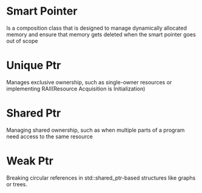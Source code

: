 # Smart Pointer
Is a composition class that is designed to manage dynamically allocated memory and ensure that memory gets deleted when the smart pointer goes out of scope

# Unique Ptr
Manages exclusive ownership, such as single-owner resources or implementing RAII(Resource Acquisition is Initialization)

# Shared Ptr
Managing shared ownership, such as when multiple parts of a program need access to the same resource

# Weak Ptr
Breaking circular references in std::shared_ptr-based structures like graphs or trees.